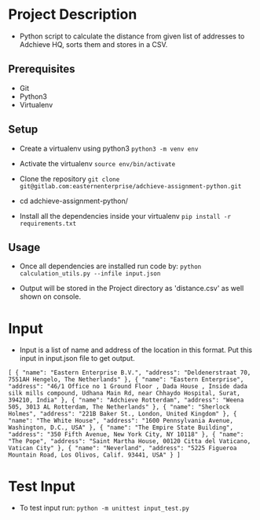# Project Description

* Python script to calculate the distance from given list of addresses to Adchieve HQ, 
sorts them and stores in a CSV.

## Prerequisites

* Git
* Python3
* Virtualenv

## Setup

* Create a virtualenv using python3 `python3 -m venv env`

* Activate the virtualenv  `source env/bin/activate`

* Clone the repository `git clone git@gitlab.com:easternenterprise/adchieve-assignment-python.git`

* cd adchieve-assignment-python/

* Install all the dependencies inside your virtualenv `pip install -r requirements.txt` 

## Usage

* Once all dependencies are installed run code by: `python calculation_utils.py --infile input.json`

* Output will be stored in the Project directory as 'distance.csv' as well shown on console.

# Input

* Input is a list of name and address of the location in this format. 
Put this input in input.json file to get output. 

`[
        {
            "name": "Eastern Enterprise B.V.",
            "address": "Deldenerstraat 70, 7551AH Hengelo, The Netherlands"
        },
        {
            "name": "Eastern Enterprise",
            "address": "46/1 Office no 1 Ground Floor , Dada House , Inside dada silk mills compound, Udhana Main Rd, near Chhaydo Hospital, Surat, 394210, India"
        },
        {
            "name": "Adchieve Rotterdam",
            "address": "Weena 505, 3013 AL Rotterdam, The Netherlands"
        },
        {
            "name": "Sherlock Holmes",
            "address": "221B Baker St., London, United Kingdom"
        },
        {
            "name": "The White House",
            "address": "1600 Pennsylvania Avenue, Washington, D.C., USA"
        },
        {
            "name": "The Empire State Building",
            "address": "350 Fifth Avenue, New York City, NY 10118"
        },
        {
            "name": "The Pope",
            "address": "Saint Martha House, 00120 Citta del Vaticano, Vatican City"
        },
        {
            "name": "Neverland",
            "address": "5225 Figueroa Mountain Road, Los Olivos, Calif. 93441, USA"
        }
    ]
`
# Test Input

* To test input run: `python -m unittest input_test.py`
